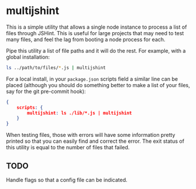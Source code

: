 # multijshint

This is a simple utility that allows a single node instance to process a list of files through JSHint. This is useful for large projects that may need to test many files, and feel the lag from booting a node process for each.

Pipe this utility a list of file paths and it will do the rest. For example, with a global installation:

```bash
ls ../path/to/files/*.js | multijshint
```

For a local install, in your `package.json` scripts field a similar line can be placed (although you should do something better to make a list of your files, say for the git pre-commit hook):

```json
{
    scripts: {
        multijshint: ls ./lib/*.js | multijshint
    }
}
```

When testing files, those with errors will have some information pretty printed so that you can easily find and correct the error. The exit status of this utility is equal to the number of files that failed.

## TODO

Handle flags so that a config file can be indicated.